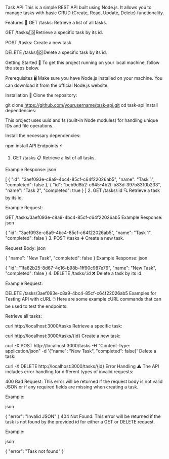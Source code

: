 Task API
This is a simple REST API built using Node.js. It allows you to manage tasks with basic CRUD (Create, Read, Update, Delete) functionality.

Features 📝
GET /tasks: Retrieve a list of all tasks.

GET /tasks/:id: Retrieve a specific task by its id.

POST /tasks: Create a new task.

DELETE /tasks/:id: Delete a specific task by its id.

Getting Started 🚀
To get this project running on your local machine, follow the steps below.

Prerequisites 🖥️
Make sure you have Node.js installed on your machine. You can download it from the official Node.js website.

Installation 💾
Clone the repository:

git clone https://github.com/yourusername/task-api.git
cd task-api
Install dependencies:

This project uses uuid and fs (built-in Node modules) for handling unique IDs and file operations.

Install the necessary dependencies:

npm install
API Endpoints ⚡️
1. GET /tasks 📋
Retrieve a list of all tasks.

Example Response:
json

[
  {
    "id": "3aef093e-c8a9-4bc4-85cf-c64f22026ab5",
    "name": "Task 1",
    "completed": false
  },
  {
    "id": "bcb9d8b2-c645-4b2f-b83d-397b8310b233",
    "name": "Task 2",
    "completed": true
  }
]
2. GET /tasks/:id 🔍
Retrieve a task by its id.

Example Request:

GET /tasks/3aef093e-c8a9-4bc4-85cf-c64f22026ab5
Example Response:
json

{
  "id": "3aef093e-c8a9-4bc4-85cf-c64f22026ab5",
  "name": "Task 1",
  "completed": false
}
3. POST /tasks ➕
Create a new task.

Request Body:
json

{
  "name": "New Task",
  "completed": false
}
Example Response:
json

{
  "id": "1fa82b25-8d67-4c16-b98b-1ff90c987e76",
  "name": "New Task",
  "completed": false
}
4. DELETE /tasks/:id ❌
Delete a task by its id.

Example Request:


DELETE /tasks/3aef093e-c8a9-4bc4-85cf-c64f22026ab5
Examples for Testing API with cURL 🖱️
Here are some example cURL commands that can be used to test the endpoints:

Retrieve all tasks:

curl http://localhost:3000/tasks
Retrieve a specific task:

curl http://localhost:3000/tasks/{id}
Create a new task:


curl -X POST http://localhost:3000/tasks -H "Content-Type: application/json" -d '{"name": "New Task", "completed": false}'
Delete a task:

curl -X DELETE http://localhost:3000/tasks/{id}
Error Handling ⚠️
The API includes error handling for different types of invalid requests:

400 Bad Request: This error will be returned if the request body is not valid JSON or if any required fields are missing when creating a task.

Example:

json

{
  "error": "Invalid JSON"
}
404 Not Found: This error will be returned if the task is not found by the provided id for either a GET or DELETE request.

Example:

json

{
  "error": "Task not found"
}


